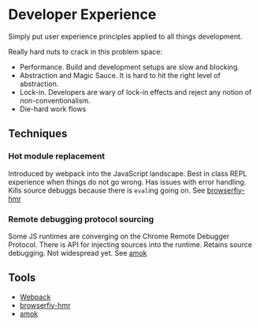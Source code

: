 # Developer Experience

Simply put user experience principles applied to all things development.

Really hard nuts to crack in this problem space:

*   Performance. Build and development setups are slow and blocking.
*   Abstraction and Magic Sauce. It is hard to hit the right level of abstraction.
*   Lock-in. Developers are wary of lock-in effects and reject any notion of non-conventionalism.
*   Die-hard work flows

## Techniques

### Hot module replacement

Introduced by webpack into the JavaScript landscape.
Best in class REPL experience when things do not go wrong.
Has issues with error handling.
Kills source debuggs because there is `eval`ing going on.
See [browserfiy-hmr](https://github.com/AgentME/browserify-hmr)

### Remote debugging protocol sourcing

Some JS runtimes are converging on the Chrome Remote Debugger Protocol.
There is API for injecting sources into the runtime.
Retains source debugging.
Not widespread yet. See [amok](https://github.com/amokjs/amok)

## Tools

*  [Webpack](https://github.com/webpack/webpack)
*  [browserfiy-hmr](https://github.com/AgentME/browserify-hmr)
*  [amok](https://github.com/amokjs/amok)
